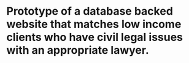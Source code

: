 # Prototype of a database backed website that matches low income clients who have civil legal issues with an appropriate lawyer.
